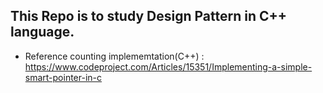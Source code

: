 ## This Repo is to study Design Pattern in C++ language.



* Reference counting implememtation(C++) :
https://www.codeproject.com/Articles/15351/Implementing-a-simple-smart-pointer-in-c

